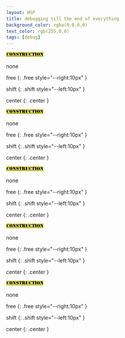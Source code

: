 ```yaml
---
layout: HSP
title: debugging till the end of everything
background_color: rgba(0,0,0,0)
text_color: rgb(255,0,0)
tags: [debug]
---
```


<img src="/user_resources/images/under construction short.png">

none

free
{: .free style="--right:10px" }

shift
{: .shift style="--left:10px" }

center
{: .center }

<div style="--width:116px;">
<img src="/user_resources/images/under construction short.png">

none

free
{: .free style="--right:10px" }

shift
{: .shift style="--left:10px" }

center
{: .center }
</div>

<div class="free" style="--width:116px; --right:10px">
<img src="/user_resources/images/under construction short.png">

none

free
{: .free style="--right:10px" }

shift
{: .shift style="--left:10px" }

center
{: .center }
</div>

<div class="shift" style="--width:116px; --left:10px">
<img src="/user_resources/images/under construction short.png">

none

free
{: .free style="--right:10px" }

shift
{: .shift style="--left:10px" }

center
{: .center }
</div>

<div class="center" style="--width:116px;">
<img src="/user_resources/images/under construction short.png">

none

free
{: .free style="--right:10px" }

shift
{: .shift style="--left:10px" }

center
{: .center }
</div>